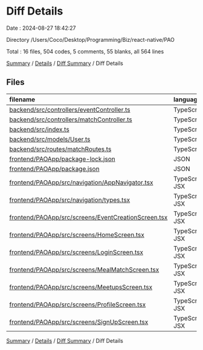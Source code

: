 # Diff Details

Date : 2024-08-27 18:42:27

Directory /Users/Coco/Desktop/Programming/Biz/react-native/PAO

Total : 16 files,  504 codes, 5 comments, 55 blanks, all 564 lines

[Summary](results.md) / [Details](details.md) / [Diff Summary](diff.md) / Diff Details

## Files
| filename | language | code | comment | blank | total |
| :--- | :--- | ---: | ---: | ---: | ---: |
| [backend/src/controllers/eventController.ts](/backend/src/controllers/eventController.ts) | TypeScript | 9 | 0 | 2 | 11 |
| [backend/src/controllers/matchController.ts](/backend/src/controllers/matchController.ts) | TypeScript | 42 | 7 | 9 | 58 |
| [backend/src/index.ts](/backend/src/index.ts) | TypeScript | -4 | 0 | 1 | -3 |
| [backend/src/models/User.ts](/backend/src/models/User.ts) | TypeScript | 10 | 0 | 0 | 10 |
| [backend/src/routes/matchRoutes.ts](/backend/src/routes/matchRoutes.ts) | TypeScript | 6 | 0 | 3 | 9 |
| [frontend/PAOApp/package-lock.json](/frontend/PAOApp/package-lock.json) | JSON | 10 | 0 | 0 | 10 |
| [frontend/PAOApp/package.json](/frontend/PAOApp/package.json) | JSON | 1 | 0 | 0 | 1 |
| [frontend/PAOApp/src/navigation/AppNavigator.tsx](/frontend/PAOApp/src/navigation/AppNavigator.tsx) | TypeScript JSX | 4 | 0 | 1 | 5 |
| [frontend/PAOApp/src/navigation/types.tsx](/frontend/PAOApp/src/navigation/types.tsx) | TypeScript JSX | 2 | 0 | 2 | 4 |
| [frontend/PAOApp/src/screens/EventCreationScreen.tsx](/frontend/PAOApp/src/screens/EventCreationScreen.tsx) | TypeScript JSX | 133 | 1 | 15 | 149 |
| [frontend/PAOApp/src/screens/HomeScreen.tsx](/frontend/PAOApp/src/screens/HomeScreen.tsx) | TypeScript JSX | 8 | 0 | 0 | 8 |
| [frontend/PAOApp/src/screens/LoginScreen.tsx](/frontend/PAOApp/src/screens/LoginScreen.tsx) | TypeScript JSX | 22 | 0 | -1 | 21 |
| [frontend/PAOApp/src/screens/MealMatchScreen.tsx](/frontend/PAOApp/src/screens/MealMatchScreen.tsx) | TypeScript JSX | 127 | 0 | 12 | 139 |
| [frontend/PAOApp/src/screens/MeetupsScreen.tsx](/frontend/PAOApp/src/screens/MeetupsScreen.tsx) | TypeScript JSX | 93 | 3 | 10 | 106 |
| [frontend/PAOApp/src/screens/ProfileScreen.tsx](/frontend/PAOApp/src/screens/ProfileScreen.tsx) | TypeScript JSX | 33 | -6 | 2 | 29 |
| [frontend/PAOApp/src/screens/SignUpScreen.tsx](/frontend/PAOApp/src/screens/SignUpScreen.tsx) | TypeScript JSX | 8 | 0 | -1 | 7 |

[Summary](results.md) / [Details](details.md) / [Diff Summary](diff.md) / Diff Details